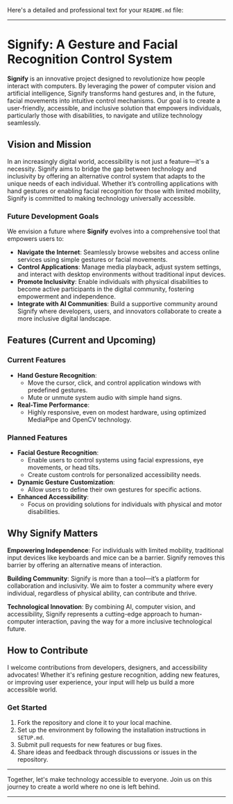 Here's a detailed and professional text for your `README.md` file:

---

# Signify: A Gesture and Facial Recognition Control System

**Signify** is an innovative project designed to revolutionize how people interact with computers. By leveraging the power of computer vision and artificial intelligence, Signify transforms hand gestures and, in the future, facial movements into intuitive control mechanisms. Our goal is to create a user-friendly, accessible, and inclusive solution that empowers individuals, particularly those with disabilities, to navigate and utilize technology seamlessly.

## Vision and Mission

In an increasingly digital world, accessibility is not just a feature—it's a necessity. Signify aims to bridge the gap between technology and inclusivity by offering an alternative control system that adapts to the unique needs of each individual. Whether it’s controlling applications with hand gestures or enabling facial recognition for those with limited mobility, Signify is committed to making technology universally accessible.

### Future Development Goals
We envision a future where **Signify** evolves into a comprehensive tool that empowers users to:
- **Navigate the Internet**: Seamlessly browse websites and access online services using simple gestures or facial movements.
- **Control Applications**: Manage media playback, adjust system settings, and interact with desktop environments without traditional input devices.
- **Promote Inclusivity**: Enable individuals with physical disabilities to become active participants in the digital community, fostering empowerment and independence.
- **Integrate with AI Communities**: Build a supportive community around Signify where developers, users, and innovators collaborate to create a more inclusive digital landscape.

## Features (Current and Upcoming)

### Current Features
- **Hand Gesture Recognition**:
  - Move the cursor, click, and control application windows with predefined gestures.
  - Mute or unmute system audio with simple hand signs.
- **Real-Time Performance**:
  - Highly responsive, even on modest hardware, using optimized MediaPipe and OpenCV technology.
  
### Planned Features
- **Facial Gesture Recognition**:
  - Enable users to control systems using facial expressions, eye movements, or head tilts.
  - Create custom controls for personalized accessibility needs.
- **Dynamic Gesture Customization**:
  - Allow users to define their own gestures for specific actions.
- **Enhanced Accessibility**:
  - Focus on providing solutions for individuals with physical and motor disabilities.

## Why Signify Matters

**Empowering Independence**: For individuals with limited mobility, traditional input devices like keyboards and mice can be a barrier. Signify removes this barrier by offering an alternative means of interaction.

**Building Community**: Signify is more than a tool—it’s a platform for collaboration and inclusivity. We aim to foster a community where every individual, regardless of physical ability, can contribute and thrive.

**Technological Innovation**: By combining AI, computer vision, and accessibility, Signify represents a cutting-edge approach to human-computer interaction, paving the way for a more inclusive technological future.

## How to Contribute

I welcome contributions from developers, designers, and accessibility advocates! Whether it's refining gesture recognition, adding new features, or improving user experience, your input will help us build a more accessible world.

### Get Started
1. Fork the repository and clone it to your local machine.
2. Set up the environment by following the installation instructions in `SETUP.md`.
3. Submit pull requests for new features or bug fixes. 
4. Share ideas and feedback through discussions or issues in the repository.

---

Together, let's make technology accessible to everyone. Join us on this journey to create a world where no one is left behind.

--- 
